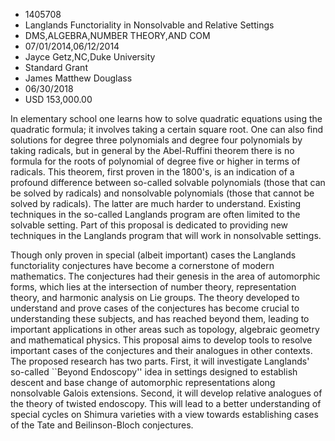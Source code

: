 
* 1405708
* Langlands Functoriality in Nonsolvable and Relative Settings
* DMS,ALGEBRA,NUMBER THEORY,AND COM
* 07/01/2014,06/12/2014
* Jayce Getz,NC,Duke University
* Standard Grant
* James Matthew Douglass
* 06/30/2018
* USD 153,000.00

In elementary school one learns how to solve quadratic equations using the
quadratic formula; it involves taking a certain square root. One can also find
solutions for degree three polynomials and degree four polynomials by taking
radicals, but in general by the Abel-Ruffini theorem there is no formula for the
roots of polynomial of degree five or higher in terms of radicals. This theorem,
first proven in the 1800's, is an indication of a profound difference between
so-called solvable polynomials (those that can be solved by radicals) and
nonsolvable polynomials (those that cannot be solved by radicals). The latter
are much harder to understand. Existing techniques in the so-called Langlands
program are often limited to the solvable setting. Part of this proposal is
dedicated to providing new techniques in the Langlands program that will work in
nonsolvable settings.

Though only proven in special (albeit important) cases the Langlands
functoriality conjectures have become a cornerstone of modern mathematics. The
conjectures had their genesis in the area of automorphic forms, which lies at
the intersection of number theory, representation theory, and harmonic analysis
on Lie groups. The theory developed to understand and prove cases of the
conjectures has become crucial to understanding these subjects, and has reached
beyond them, leading to important applications in other areas such as topology,
algebraic geometry and mathematical physics. This proposal aims to develop tools
to resolve important cases of the conjectures and their analogues in other
contexts. The proposed research has two parts. First, it will investigate
Langlands' so-called ``Beyond Endoscopy'' idea in settings designed to establish
descent and base change of automorphic representations along nonsolvable Galois
extensions. Second, it will develop relative analogues of the theory of twisted
endoscopy. This will lead to a better understanding of special cycles on Shimura
varieties with a view towards establishing cases of the Tate and Beilinson-Bloch
conjectures.
